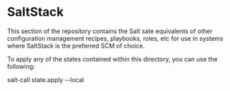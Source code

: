 # SaltStack

This section of the repository contains the Salt sate equivalents of other 
configuration management recipes, playbooks, roles, etc for use in systems 
where SaltStack is the preferred SCM of choice.

To apply any of the states contained within this directory, you can use the
following:

  salt-call state.apply <sls file name> --local

